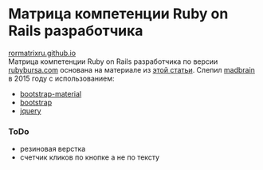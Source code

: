 # Матрица компетенции Ruby on Rails разработчика  
[rormatrixru.github.io](http://rormatrixru.github.io)  
Матрица компетенции Ruby on Rails разработчика по версии [rubybursa.com](http://rubybursa.com/) основана на материале из [этой статьи](http://habrahabr.ru/company/itbursa/blog/220037/).
Слепил [madbrain](https://doam.ru) в 2015 году c использованием:
* [bootstrap-material](http://fezvrasta.github.io/bootstrap-material-design/)
* [bootstrap](http://getbootstrap.com/)
* [jquery](http://jquery.com/)
### ToDo
* резиновая верстка
* счетчик кликов по кнопке а не по тексту
